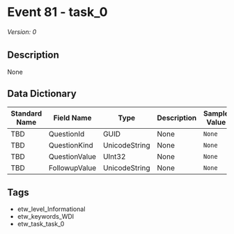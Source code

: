# Event 81 - task_0
###### Version: 0

## Description
None

## Data Dictionary
|Standard Name|Field Name|Type|Description|Sample Value|
|---|---|---|---|---|
|TBD|QuestionId|GUID|None|`None`|
|TBD|QuestionKind|UnicodeString|None|`None`|
|TBD|QuestionValue|UInt32|None|`None`|
|TBD|FollowupValue|UnicodeString|None|`None`|

## Tags
* etw_level_Informational
* etw_keywords_WDI
* etw_task_task_0